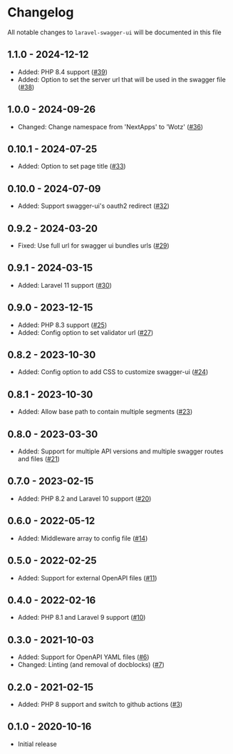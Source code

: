 # Changelog

All notable changes to `laravel-swagger-ui` will be documented in this file

## 1.1.0 - 2024-12-12

- Added: PHP 8.4 support ([#39](https://github.com/wotzebra/laravel-swagger-ui/pull/39))
- Added: Option to set the server url that will be used in the swagger file ([#38](https://github.com/wotzebra/laravel-swagger-ui/pull/38))

## 1.0.0 - 2024-09-26

- Changed: Change namespace from 'NextApps' to 'Wotz' ([#36](https://github.com/wotzebra/laravel-swagger-ui/pull/36))

## 0.10.1 - 2024-07-25

- Added: Option to set page title ([#33](https://github.com/wotzebra/laravel-swagger-ui/pull/33))

## 0.10.0 - 2024-07-09

- Added: Support swagger-ui's oauth2 redirect ([#32](https://github.com/wotzebra/laravel-swagger-ui/pull/32))

## 0.9.2 - 2024-03-20

- Fixed: Use full url for swagger ui bundles urls ([#29](https://github.com/wotzebra/laravel-swagger-ui/pull/29))

## 0.9.1 - 2024-03-15

- Added: Laravel 11 support ([#30](https://github.com/wotzebra/laravel-swagger-ui/pull/30))

## 0.9.0 - 2023-12-15

- Added: PHP 8.3 support ([#25](https://github.com/wotzebra/laravel-swagger-ui/pull/25))
- Added: Config option to set validator url ([#27](https://github.com/wotzebra/laravel-swagger-ui/pull/27))

## 0.8.2 - 2023-10-30

- Added: Config option to add CSS to customize swagger-ui ([#24](https://github.com/wotzebra/laravel-swagger-ui/pull/24))

## 0.8.1 - 2023-10-30

- Added: Allow base path to contain multiple segments ([#23](https://github.com/wotzebra/laravel-swagger-ui/pull/23))

## 0.8.0 - 2023-03-30

- Added: Support for multiple API versions and multiple swagger routes and files ([#21](https://github.com/wotzebra/laravel-swagger-ui/pull/21))

## 0.7.0 - 2023-02-15

- Added: PHP 8.2 and Laravel 10 support ([#20](https://github.com/wotzebra/laravel-swagger-ui/pull/20))

## 0.6.0 - 2022-05-12

- Added: Middleware array to config file ([#14](https://github.com/wotzebra/laravel-swagger-ui/pull/14))

## 0.5.0 - 2022-02-25

- Added: Support for external OpenAPI files ([#11](https://github.com/wotzebra/laravel-swagger-ui/pull/11))

## 0.4.0 - 2022-02-16

- Added: PHP 8.1 and Laravel 9 support ([#10](https://github.com/wotzebra/laravel-swagger-ui/pull/10))

## 0.3.0 - 2021-10-03

- Added: Support for OpenAPI YAML files ([#6](https://github.com/wotzebra/laravel-swagger-ui/pull/6))
- Changed: Linting (and removal of docblocks) ([#7](https://github.com/wotzebra/laravel-swagger-ui/pull/7))

## 0.2.0 - 2021-02-15

- Added: PHP 8 support and switch to github actions ([#3](https://github.com/wotzebra/laravel-swagger-ui/pull/3))

## 0.1.0 - 2020-10-16

- Initial release
